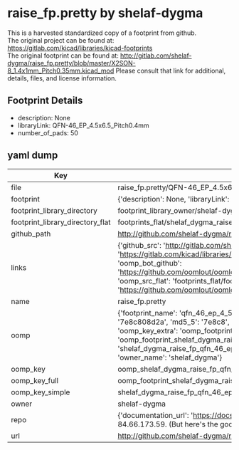 # raise_fp.pretty by shelaf-dygma  
This is a harvested standardized copy of a footprint from github.  
The original project can be found at:  
https://gitlab.com/kicad/libraries/kicad-footprints  
The original footprint can be found at:
http://gitlab.com/shelaf-dygma/raise_fp.pretty/blob/master/X2SON-8_1.4x1mm_Pitch0.35mm.kicad_mod
Please consult that link for additional, details, files, and license information.  
## Footprint Details
* description: None  
* libraryLink: QFN-46_EP_4.5x6.5_Pitch0.4mm  
* number_of_pads: 50  
## yaml dump  
| Key | Value |  
| --- | --- |  
| file | raise_fp.pretty/QFN-46_EP_4.5x6.5_Pitch0.4mm.kicad_mod |  
| footprint | {'description': None, 'libraryLink': 'QFN-46_EP_4.5x6.5_Pitch0.4mm', 'number_of_pads': 50} |  
| footprint_library_directory | footprint_library_owner/shelaf-dygma_raise_fp.pretty |  
| footprint_library_directory_flat | footprints_flat/shelaf_dygma_raise_fp_qfn_46_ep_4_5x6_5_pitch0_4mm/working |  
| github_path | http://github.com/shelaf-dygma/raise_fp.pretty/blob/master/QFN-46_EP_4.5x6.5_Pitch0.4mm.kicad_mod |  
| links | {'github_src': 'http://gitlab.com/shelaf-dygma/raise_fp.pretty/blob/master/X2SON-8_1.4x1mm_Pitch0.35mm.kicad_mod', 'github_src_repo': 'https://gitlab.com/kicad/libraries/kicad-footprints', 'oomp_bot': 'footprints/shelaf_dygma_raise_fp_qfn_46_ep_4_5x6_5_pitch0_4mm/working', 'oomp_bot_github': 'https://github.com/oomlout/oomlout_oomp_footprint_bot/tree/main/footprints/shelaf_dygma_raise_fp_qfn_46_ep_4_5x6_5_pitch0_4mm/working', 'oomp_src_flat': 'footprints_flat/footprints_flat/shelaf_dygma_raise_fp_qfn_46_ep_4_5x6_5_pitch0_4mm/working', 'oomp_src_flat_github': 'https://github.com/oomlout/oomlout_oomp_footprint_src/tree/main/footprints_flat/shelaf_dygma_raise_fp_qfn_46_ep_4_5x6_5_pitch0_4mm/working'} |  
| name | raise_fp.pretty |  
| oomp | {'footprint_name': 'qfn_46_ep_4_5x6_5_pitch0_4mm', 'library_name': 'raise_fp', 'md5': '7e8c808d2a65a35debf4c4f5967af4ad', 'md5_10': '7e8c808d2a', 'md5_5': '7e8c8', 'md5_6': '7e8c80', 'oomp_key': 'oomp_shelaf_dygma_raise_fp_qfn_46_ep_4_5x6_5_pitch0_4mm', 'oomp_key_extra': 'oomp_footprint_shelaf_dygma_raise_fp_qfn_46_ep_4_5x6_5_pitch0_4mm', 'oomp_key_full': 'oomp_footprint_shelaf_dygma_raise_fp_qfn_46_ep_4_5x6_5_pitch0_4mm_7e8c80', 'oomp_key_simple': 'shelaf_dygma_raise_fp_qfn_46_ep_4_5x6_5_pitch0_4mm', 'original_filename': 'raise_fp.pretty/QFN-46_EP_4.5x6.5_Pitch0.4mm.kicad_mod', 'owner_name': 'shelaf_dygma'} |  
| oomp_key | oomp_shelaf_dygma_raise_fp_qfn_46_ep_4_5x6_5_pitch0_4mm |  
| oomp_key_full | oomp_footprint_shelaf_dygma_raise_fp_qfn_46_ep_4_5x6_5_pitch0_4mm |  
| oomp_key_simple | shelaf_dygma_raise_fp_qfn_46_ep_4_5x6_5_pitch0_4mm |  
| owner | shelaf-dygma |  
| repo | {'documentation_url': 'https://docs.github.com/rest/overview/resources-in-the-rest-api#rate-limiting', 'message': "API rate limit exceeded for 84.66.173.59. (But here's the good news: Authenticated requests get a higher rate limit. Check out the documentation for more details.)"} |  
| url | http://github.com/shelaf-dygma/raise_fp.pretty |  

